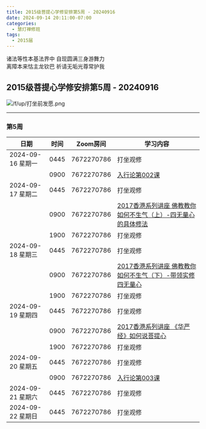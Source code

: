 ```yaml
---
title: 2015级菩提心学修安排第5周 - 20240916
date: 2024-09-14 20:11:00-07:00
categories:
  - 慧灯禅修班
tags:
  - 2015届
---
```

诸法等性本基法界中 自现圆满三身游舞力  
离障本来怙主龙钦巴 祈请无垢光尊常护我


## 2015级菩提心学修安排第5周 - 20240916


![/f/up/打坐前发愿.png](/f/up/打坐前发愿.png)


---

### 第5周

|日期 |时间|Zoom房间|学习内容|
|--|--|--|--|
|2024-09-16 星期一|0445|7672270786|打坐观修|
| |0900|7672270786|[入行论第002课](https://www.huidengchanxiu.net/refs/rxl/0#%E7%AC%AC%E4%BA%8C%E8%8A%82%E8%AF%BE)|
| 2024-09-17 星期二 |0445|7672270786|打坐观修|
|   |0900|7672270786|[2017香港系列讲座 佛教教你如何不生气（上）-四无量心的具体修法](https://www.huidengchanxiu.net/5jx/2ptx/07)|
|   |1900|7672270786|打坐观修|
| 2024-09-18 星期三  |0445|7672270786|打坐观修|
|   |0900|7672270786|[2017香港系列讲座 佛教教你如何不生气（下）-带领实修四无量心](https://www.huidengchanxiu.net/5jx/2ptx/08)|
|   |1900|7672270786|打坐观修|
|2024-09-19 星期四|0445|7672270786|打坐观修|
|   |0900|7672270786|[2017香港系列讲座 《华严经》如何说菩提心](https://www.huidengchanxiu.net/5jx/2ptx/09)|
|   |1900|7672270786|打坐观修|
|2024-09-20 星期五|0445|7672270786|打坐观修|
|   |0900|7672270786|[入行论第003课](https://www.huidengchanxiu.net/refs/rxl/0#%E7%AC%AC%E4%B8%89%E8%8A%82%E8%AF%BE)|
|2024-09-21 星期六|0445|7672270786|打坐观修|
|2024-09-22 星期日|0445|7672270786|打坐观修|
